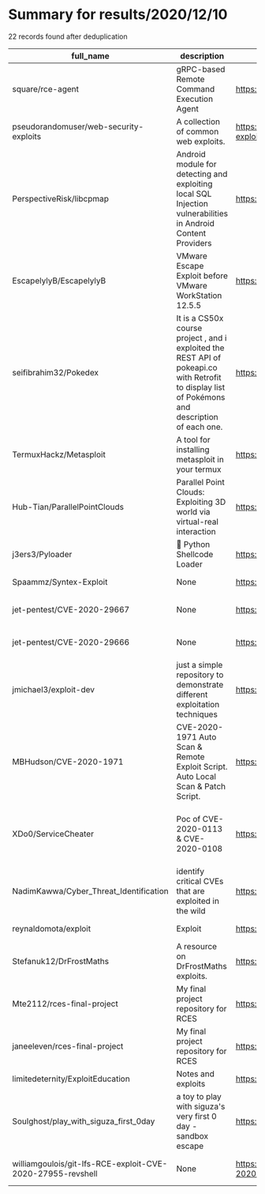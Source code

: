 
# Summary for results/2020/12/10
    
22 records found after deduplication

| full_name | description | html_url | matched_list | matched_count | pushed_at | size | stargazers_count | language | forks_count | vul_ids |
|------------------------------------------------------------|--------------------------------------------------------------------------------------------------------------------------------------------------|-------------------------------------------------------------------------------|----------------------------------|-----------------|---------------------------|--------|--------------------|------------------|---------------|------------------------------------|
| square/rce-agent | gRPC-based Remote Command Execution Agent | https://github.com/square/rce-agent | ['rce'] | 1 | 2020-12-10 18:19:02+00:00 | 5436 | 85 | Go | 27 | [] |
| pseudorandomuser/web-security-exploits | A collection of common web exploits. | https://github.com/pseudorandomuser/web-security-exploits | ['exploit'] | 1 | 2020-12-10 19:20:45+00:00 | 1334 | 0 | HTML | 0 | [] |
| PerspectiveRisk/libcpmap | Android module for detecting and exploiting local SQL Injection vulnerabilities in Android Content Providers | https://github.com/PerspectiveRisk/libcpmap | ['exploit'] | 1 | 2020-12-10 14:22:17+00:00 | 100 | 1 | Java | 2 | [] |
| EscapelylyB/EscapelylyB | VMware Escape Exploit before VMware WorkStation 12.5.5 | https://github.com/EscapelylyB/EscapelylyB | ['exploit'] | 1 | 2020-12-10 13:39:55+00:00 | 1 | 0 | | 0 | [] |
| seifibrahim32/Pokedex | It is a CS50x course project , and i exploited the REST API of pokeapi.co with Retrofit to display list of Pokémons and description of each one. | https://github.com/seifibrahim32/Pokedex | ['exploit'] | 1 | 2020-12-10 14:45:25+00:00 | 140 | 0 | Java | 0 | [] |
| TermuxHackz/Metasploit | A tool for installing metasploit in your termux | https://github.com/TermuxHackz/Metasploit | ['metasploit module OR payload'] | 1 | 2020-12-10 12:09:23+00:00 | 3 | 4 | Shell | 0 | [] |
| Hub-Tian/ParallelPointClouds | Parallel Point Clouds: Exploiting 3D world via virtual-real interaction | https://github.com/Hub-Tian/ParallelPointClouds | ['exploit'] | 1 | 2020-12-10 11:21:53+00:00 | 1 | 0 | | 0 | [] |
| j3ers3/Pyloader | 🥲 Python Shellcode Loader | https://github.com/j3ers3/Pyloader | ['shellcode'] | 1 | 2020-12-10 13:45:39+00:00 | 1207 | 3 | Python | 0 | [] |
| Spaammz/Syntex-Exploit | None | https://github.com/Spaammz/Syntex-Exploit | ['exploit'] | 1 | 2020-12-10 09:05:55+00:00 | 265 | 0 | | 0 | [] |
| jet-pentest/CVE-2020-29667 | None | https://github.com/jet-pentest/CVE-2020-29667 | ['cve-2'] | 1 | 2020-12-10 07:04:42+00:00 | 41 | 1 | | 0 | ['CVE-2020-29667'] |
| jet-pentest/CVE-2020-29666 | None | https://github.com/jet-pentest/CVE-2020-29666 | ['cve-2'] | 1 | 2020-12-10 06:39:55+00:00 | 43 | 1 | | 0 | ['CVE-2020-29666'] |
| jmichael3/exploit-dev | just a simple repository to demonstrate different exploitation techniques | https://github.com/jmichael3/exploit-dev | ['exploit'] | 1 | 2020-12-10 00:38:22+00:00 | 3 | 0 | Python | 0 | [] |
| MBHudson/CVE-2020-1971 | CVE-2020-1971 Auto Scan & Remote Exploit Script. Auto Local Scan & Patch Script. | https://github.com/MBHudson/CVE-2020-1971 | ['cve-2', 'exploit'] | 2 | 2020-12-10 02:27:02+00:00 | 16258 | 6 | | 1 | ['CVE-2020-1971'] |
| XDo0/ServiceCheater | Poc of CVE-2020-0113 & CVE-2020-0108 | https://github.com/XDo0/ServiceCheater | ['cve poc'] | 1 | 2020-12-10 06:15:32+00:00 | 137 | 1 | Java | 1 | ['CVE-2020-0108', 'CVE-2020-0113'] |
| NadimKawwa/Cyber_Threat_Identification | identify critical CVEs that are exploited in the wild | https://github.com/NadimKawwa/Cyber_Threat_Identification | ['exploit'] | 1 | 2020-12-10 01:49:46+00:00 | 33783 | 3 | Jupyter Notebook | 2 | [] |
| reynaldomota/exploit | Exploit | https://github.com/reynaldomota/exploit | ['exploit'] | 1 | 2020-12-10 11:23:08+00:00 | 99 | 0 | CSS | 0 | [] |
| Stefanuk12/DrFrostMaths | A resource on DrFrostMaths exploits. | https://github.com/Stefanuk12/DrFrostMaths | ['exploit'] | 1 | 2020-12-10 18:13:19+00:00 | 10 | 0 | JavaScript | 0 | [] |
| Mte2112/rces-final-project | My final project repository for RCES | https://github.com/Mte2112/rces-final-project | ['rce'] | 1 | 2020-12-10 23:47:02+00:00 | 8439 | 0 | Jupyter Notebook | 0 | [] |
| janeeleven/rces-final-project | My final project repository for RCES | https://github.com/janeeleven/rces-final-project | ['rce'] | 1 | 2020-12-10 16:23:07+00:00 | 1612 | 0 | Jupyter Notebook | 0 | [] |
| limitedeternity/ExploitEducation | Notes and exploits | https://github.com/limitedeternity/ExploitEducation | ['exploit'] | 1 | 2020-12-10 13:17:48+00:00 | 13 | 0 | Python | 0 | [] |
| Soulghost/play_with_siguza_first_0day | a toy to play with siguza's very first 0 day - sandbox escape | https://github.com/Soulghost/play_with_siguza_first_0day | ['0day'] | 1 | 2020-12-10 11:13:34+00:00 | 11436 | 21 | Objective-C | 5 | [] |
| williamgoulois/git-lfs-RCE-exploit-CVE-2020-27955-revshell | None | https://github.com/williamgoulois/git-lfs-RCE-exploit-CVE-2020-27955-revshell | ['cve-2', 'exploit', 'rce'] | 3 | 2020-12-10 22:03:01+00:00 | 21 | 2 | PowerShell | 0 | ['CVE-2020-27955'] |
